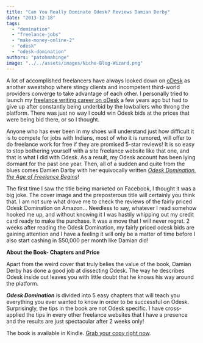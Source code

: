 ```yaml
---
title: "Can You Really Dominate Odesk? Reviews Damian Derby"
date: "2013-12-18"
tags: 
  - "domination"
  - "freelance-jobs"
  - "make-money-online-2"
  - "odesk"
  - "odesk-domination"
authors: "patohmahinge"
image: "../../assets/images/Niche-Blog-Wizard.png"
---
```


A lot of accomplished freelancers have always looked down on [oDesk](https://mahinge.com/wp-content/uploads/2013/12/odesk.com "odesk") as another sweatshop where stingy clients and incompetent third-world providers converge to take advantage of each other. I personally tried to launch my [freelance writing career on oDesk](https://mahinge.com/can-make-money-freelancing-kenya/ "freelance writing jobs") a few years ago but had to give up after constantly being underbid by the lowballers who throng the platform. There was just no way I could win Odesk bids at the prices that were being bid there, or so I thought.

Anyone who has ever been in my shoes will understand just how difficult it is to compete for jobs with Indians, most of who it is rumored, will offer to do freelance work for free if they are promised 5-star reviews! It is so easy to stop bothering yourself with a site freelance website like that one, and that is what I did with Odesk. As a result, my Odesk account has been lying dormant for the past one year. Then, all of a sudden and quite from the blues comes Damien Darby with her equivocally written _[Odesk Domination, the Age of Freelance Begins](https://mahinge.com/wp-content/uploads/2013/12/1jjalTM)_!

The first time I saw the title being marketed on Facebook, I thought it was a big joke. The cover image and the preposterous title will certainly you think that. I am not sure what drove me to check the reviews of the fairly priced Odesk Domination on Amazon… Needless to say, whatever I read somehow hooked me up, and without knowing it I was hastily whipping out my credit card ready to make the purchase. It was a move that I will never regret. 2 weeks after reading the Odesk Domination, my fairly priced odesk bids are gaining attention and I have a feeling it will only be a matter of time before I also start cashing in $50,000 per month like Damian did!

**About the Book- Chapters and Price**

Apart from the weird cover that truly belies the value of the book, Damian Derby has done a good job at dissecting Odesk. The way he describes Odesk inside out leaves you with little doubt that he knows his way around the platform.

_**Odesk Domination**_ is divided into 5 easy chapters that will teach you everything you ever wanted to know in order to be successful on Odesk. Surprisingly, the tips in the book are not Odesk specific. I have cross-applied the tips in every other freelance websites that I have a presence and the results are just spectacular after 2 weeks only!

The book is available in Kindle. [Grab your copy right now](https://mahinge.com/wp-content/uploads/2013/12/1jjalTM).
